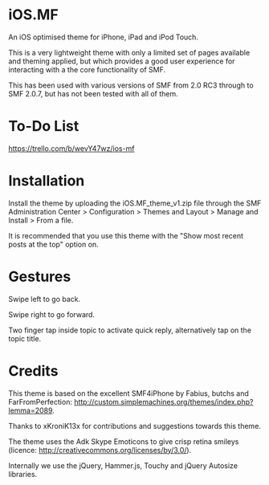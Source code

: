 iOS.MF
==============

An iOS optimised theme for iPhone, iPad and iPod Touch.

This is a very lightweight theme with only a limited set of pages available and theming applied, but which provides a good user experience for interacting with a the core functionality of SMF.

This has been used with various versions of SMF from 2.0 RC3 through to SMF 2.0.7, but has not been tested with all of them.

To-Do List
==============

https://trello.com/b/wevY47wz/ios-mf

Installation
==============

Install the theme by uploading the iOS.MF_theme_v1.zip file through the SMF Administration Center > Configuration > Themes and Layout > Manage and Install > From a file.

It is recommended that you use this theme with the "Show most recent posts at the top" option on.

Gestures
==============

Swipe left to go back.

Swipe right to go forward.

Two finger tap inside topic to activate quick reply, alternatively tap on the topic title.

Credits
==============

This theme is based on the excellent SMF4iPhone by Fabius, butchs and FarFromPerfection: http://custom.simplemachines.org/themes/index.php?lemma=2089.

Thanks to xKroniK13x for contributions and suggestions towards this theme.

The theme uses the Adk Skype Emoticons to give crisp retina smileys (licence: http://creativecommons.org/licenses/by/3.0/).

Internally we use the jQuery, Hammer.js, Touchy and jQuery Autosize libraries.
